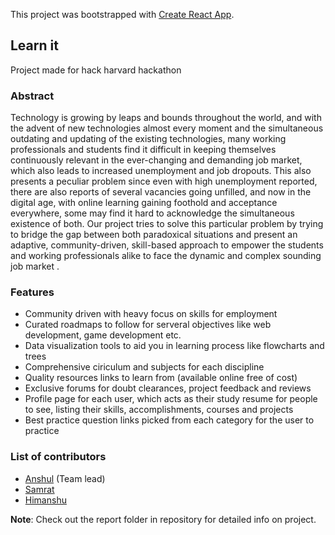 This project was bootstrapped with [Create React App](https://github.com/facebook/create-react-app).

## Learn it
Project made for hack harvard hackathon

### Abstract

Technology is growing by leaps and bounds throughout the world, and with the advent of new
technologies almost every moment and the simultaneous outdating and updating of the existing
technologies, many working professionals and students find it difficult in keeping themselves
continuously relevant in the ever-changing and demanding job market, which also leads to increased
unemployment and job dropouts. This also presents a peculiar problem since even with high
unemployment reported, there are also reports of several vacancies going unfilled, and now in the
digital age, with online learning gaining foothold and acceptance everywhere, some may find it hard to
acknowledge the simultaneous existence of both. Our project tries to solve this particular problem by
trying to bridge the gap between both paradoxical situations and present an adaptive,
community-driven, skill-based approach to empower the students and working professionals alike to
face the dynamic and complex sounding job market .

### Features

* Community driven with heavy focus on skills for employment
* Curated roadmaps to follow for serveral objectives like web development, game development etc.
* Data visualization tools to aid you in learning process like flowcharts and trees
* Comprehensive ciriculum and subjects for each discipline
* Quality resources links to learn from (available online free of cost)
* Exclusive forums for doubt clearances, project feedback and reviews
* Profile page for each user, which acts as their study resume for people to see, listing their skills, accomplishments, courses and projects
* Best practice question links picked from each category for the user to practice

### List of contributors

- [Anshul](https://github.com/Anshul2166) (Team lead)
- [Samrat](https://github.com/SamratLuintel)
- [Himanshu](https://github.com/him1411)

**Note**: Check out the report folder in repository for detailed info on project.